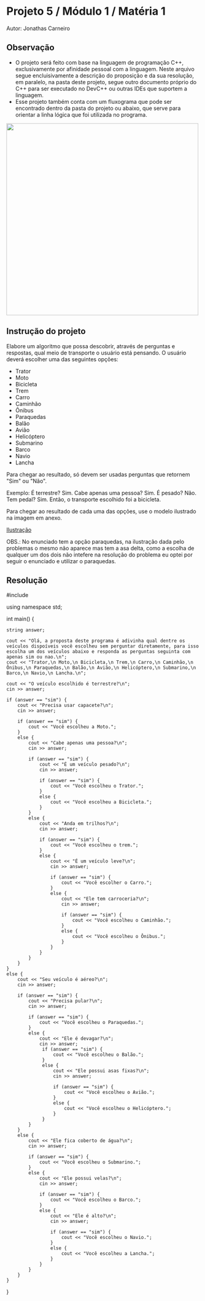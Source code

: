 # Projeto 5 / Módulo 1 / Matéria 1

Autor: Jonathas Carneiro

## Observação

- O projeto será feito com base na linguagem de programação C++, exclusivamente por afinidade pessoal com a linguagem. Neste arquivo segue encluisivamente a descrição do proposição e da sua resolução, em paralelo, na pasta deste projeto, segue outro documento próprio do C++ para ser executado no DevC++ ou outras IDEs que suportem a linguagem.
- Esse projeto também conta com um fluxograma que pode ser encontrado dentro da pasta do projeto ou abaixo, que serve para orientar a linha lógica que foi utilizada no programa. <br>

<img src="https://user-images.githubusercontent.com/97403639/180218929-ee11fb01-114b-4b19-a118-7ba4c669b0a0.png" width="500px">

## Instrução do projeto

Elabore um algoritmo que possa descobrir, através de perguntas e respostas, qual meio de transporte o usuário está pensando.
O usuário deverá escolher uma das seguintes opções:

- Trator
- Moto
- Bicicleta
- Trem
- Carro
- Caminhão
- Ônibus
- Paraquedas
- Balão
- Avião
- Helicóptero
- Submarino
- Barco
- Navio
- Lancha

Para chegar ao resultado, só devem ser usadas perguntas que retornem "Sim" ou "Não".

Exemplo:
É terrestre? Sim.
Cabe apenas uma pessoa? Sim.
É pesado? Não.
Tem pedal? Sim.
Então, o transporte escolhido foi a bicicleta.

Para chegar ao resultado de cada uma das opções, use o modelo ilustrado na imagem em anexo.

<a href = "https://drive.google.com/file/d/12JqHZfqXSmJmyTEDOoM1IG85kHwLhirT/view?usp=sharing"> Ilustração </a>

OBS.: No enunciado tem a opção paraquedas, na ilustração dada pelo problemas o mesmo não aparece mas tem a asa delta, como a escolha de qualquer um dos dois não intefere na resolução do problema eu optei por seguir o enunciado e utilizar o paraquedas.

## Resolução

#include <iostream>

using namespace std;

int main()
{

    string answer;

    cout << "Olá, a proposta deste programa é adivinha qual dentre os veículos dispoíveis você escolheu sem perguntar diretamente, para isso escolha um dos veículos abaixo e responda as perguntas seguinta com apenas sim ou nao.\n";
    cout << "Trator,\n Moto,\n Bicicleta,\n Trem,\n Carro,\n Caminhão,\n Ônibus,\n Paraquedas,\n Balão,\n Avião,\n Helicóptero,\n Submarino,\n Barco,\n Navio,\n Lancha.\n";

    cout << "O veículo escolhido é terrestre?\n";
    cin >> answer;

    if (answer == "sim") {
        cout << "Precisa usar capacete?\n";
        cin >> answer;

        if (answer == "sim") {
            cout << "Você escolheu a Moto.";
        }
        else {
            cout << "Cabe apenas uma pessoa?\n";
            cin >> answer;

            if (answer == "sim") {
                cout << "É um veículo pesado?\n";
                cin >> answer;

                if (answer == "sim") {
                    cout << "Você escolheu o Trator.";
                }
                else {
                    cout << "Você escolheu a Bicicleta.";
                }
            }
            else {
                cout << "Anda em trilhos?\n";
                cin >> answer;

                if (answer == "sim") {
                    cout << "Você escolheu o trem.";
                }
                else {
                    cout << "É um veículo leve?\n";
                    cin >> answer;

                    if (answer == "sim") {
                        cout << "Você escolher o Carro.";
                    }
                    else {
                        cout << "Ele tem carroceria?\n";
                        cin >> answer;

                        if (answer == "sim") {
                            cout << "Você escolheu o Caminhão.";
                        }
                        else {
                            cout << "Você escolheu o Ônibus.";
                        }
                    }
                }
            }
        }
    }
    else {
        cout << "Seu veículo é aéreo?\n";
        cin >> answer;

        if (answer == "sim") {
            cout << "Precisa pular?\n";
            cin >> answer;

            if (answer == "sim") {
                cout << "Você escolheu o Paraquedas.";
            }
            else {
                cout << "Ele é devagar?\n";
                cin >> answer;
                 if (answer == "sim") {
                     cout << "Você escolheu o Balão.";
                 }
                 else {
                     cout << "Ele possui asas fixas?\n";
                     cin >> answer;

                     if (answer == "sim") {
                         cout << "Você escolheu o Avião.";
                     }
                     else {
                         cout << "Você escolheu o Helicóptero.";
                     }
                 }
            }
        }
        else {
            cout << "Ele fica coberto de água?\n";
            cin >> answer;

            if (answer == "sim") {
                cout << "Você escolheu o Submarino.";
            }
            else {
                cout << "Ele possui velas?\n";
                cin >> answer;

                if (answer == "sim") {
                    cout << "Você escolheu o Barco.";
                }
                else {
                    cout << "Ele é alto?\n";
                    cin >> answer;

                    if (answer == "sim") {
                        cout << "Você escolheu o Navio.";
                    }
                    else {
                        cout << "Você escolheu a Lancha.";
                    }
                }
            }
        }
    }

}
